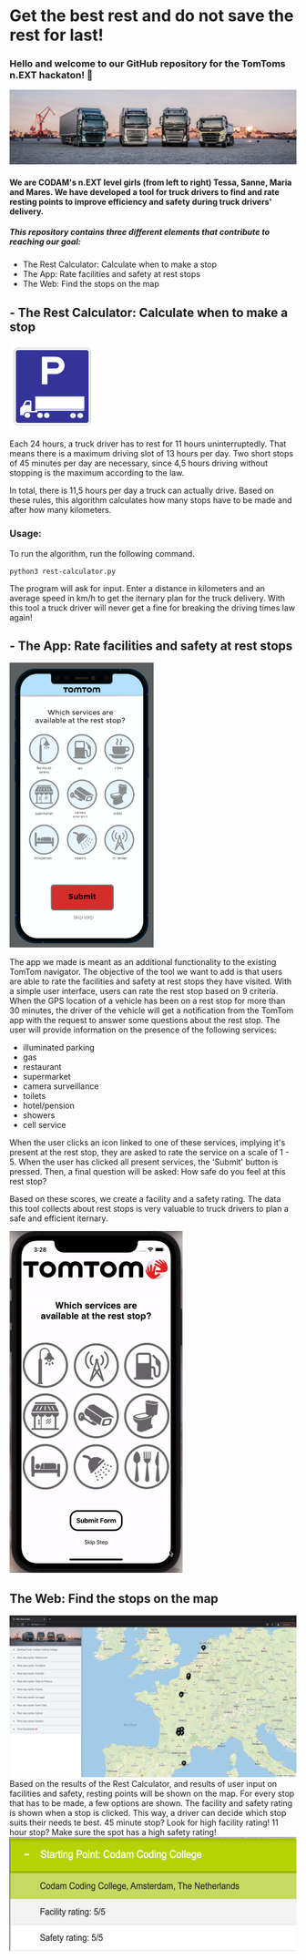 # Get the best rest and do not save the rest for last!
### Hello and welcome to our GitHub repository for the TomToms n.EXT hackaton! 🚛
![Alt text](/pics/trucker.jpeg "Trucks")
#### We are CODAM's n.EXT level girls (from left to right) Tessa, Sanne, Maria and Mares. We have developed a tool for truck drivers to find and rate resting points to improve efficiency and safety during truck drivers' delivery.


##### This repository contains three different elements that contribute to reaching our goal:
- The Rest Calculator: Calculate when to make a stop
- The App: Rate facilities and safety at rest stops
- The Web: Find the stops on the map

## - The Rest Calculator: Calculate when to make a stop
<img src="/pics/truck-park.gif" height="150" />

Each 24 hours, a truck driver has to rest for 11 hours uninterruptedly. That means there is a maximum driving slot of 13 hours per day. Two short stops of 45 minutes per day are necessary, since 4,5 hours driving without stopping is the maximum according to the law.

In total, there is 11,5 hours per day a truck can actually drive.
Based on these rules, this algorithm calculates how many stops have to be made and after how many kilometers.

### Usage:
To run the algorithm, run the following command.
```console
python3 rest-calculator.py
```
The program will ask for input. Enter a distance in kilometers and an average speed in km/h to get the iternary plan for the truck delivery. With this tool a truck driver will never get a fine for breaking the driving times law again!


## - The App: Rate facilities and safety at rest stops
<img src="/pics/the-app.png" height="500" />

The app we made is meant as an additional functionality to the existing TomTom navigator. The objective of the tool we want to add is that users are able to rate the facilities and safety at rest stops they have visited. With a simple user interface, users can rate the rest stop based on 9 criteria. When the GPS location of a vehicle has been on a rest stop for more than 30 minutes, the driver of the vehicle will get a notification from the TomTom app with the request to answer some questions about the rest stop. The user will provide information on the presence of the following services:
- illuminated parking
- gas
- restaurant
- supermarket
- camera surveillance
- toilets
- hotel/pension
- showers
- cell service

When the user clicks an icon linked to one of these services, implying it's present at the rest stop, they are asked to rate the service on a scale of 1 - 5. When the user has clicked all present services, the 'Submit' button is pressed. Then, a final question will be asked: How safe do you feel at this rest stop?

Based on these scores, we create a facility and a safety rating. The data this tool collects about rest stops is very valuable to truck drivers to plan a safe and efficient iternary.

<img src="/pics/app.gif" alt="animated"  height="600" />

## The Web: Find the stops on the map
<img src="/pics/MapOverview.png" />
Based on the results of the Rest Calculator, and results of user input on facilities and safety, resting points will be shown on the map. For every stop that has to be made, a few options are shown. The facility and safety rating is shown when a stop is clicked. This way, a driver can decide which stop suits their needs te best. 45 minute stop? Look for high facility rating! 11 hour stop? Make sure the spot has a high safety rating!

<img src="/pics/zoomedinfo.png" height="200" />
